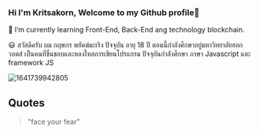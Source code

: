 ### Hi I'm Kritsakorn, Welcome to my Github profile👋

👋 I’m currently learning Front-End, Back-End ang technology blockchain.

😃 สวัสดีครับ ผม กฤษกร  พยัคฆ์มะเริง ปัจจุบัน อายุ 18 ปี ตอนนี้กำลังศึกษาอยู่มหาวิทยาลัยฮอกวอตส์ เป็นคนที่ชื่นชอบและหลงใหลการเขียนโปรแกรม ปัจจุบันกำลังศึกษา ภาษา Javascript และ framework JS

![1641739942805](https://user-images.githubusercontent.com/78206137/160372588-cd22d603-a4c9-4879-a9fd-212d3de02806.jpg)

<!--
**kritsakorn-Dev/kritsakorn-dev** is a ✨ _special_ ✨ repository because its `README.md` (this file) appears on your GitHub profile.

Here are some ideas to get you started:

- 🔭 I’m currently working on ...
- 🌱 I’m currently learning ...
- 👯 I’m looking to collaborate on ...
- 🤔 I’m looking for help with ...
- 💬 Ask me about ...
- 📫 How to reach me: ...
- 😄 Pronouns: ...
- ⚡ Fun fact: ...
-->
## Quotes
> "face your fear"
